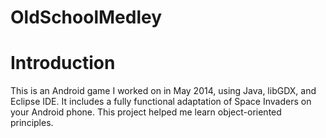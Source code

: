 # OldSchoolMedley
# Introduction
This is an Android game I worked on in May 2014, using Java, libGDX, and Eclipse IDE.  It includes a fully functional adaptation of Space Invaders on your Android phone.  This project helped me learn object-oriented principles.
